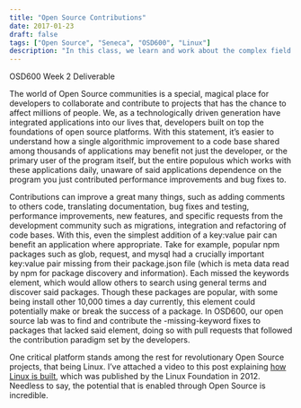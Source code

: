 ```yaml
---
title: "Open Source Contributions"
date: 2017-01-23
draft: false
tags: ["Open Source", "Seneca", "OSD600", "Linux"]
description: "In this class, we learn and work about the complex field of Open Source development, including the vast ways it can be found in our everyday devices."
---
```


OSD600 Week 2 Deliverable

The world of Open Source communities is a special, magical place for developers to collaborate and contribute to projects that has the chance to affect millions of people. We, as a technologically driven generation have integrated applications into our lives that, developers built on top the foundations of open source platforms. With this statement, it’s easier to understand how a single algorithmic improvement to a code base shared among thousands of applications may benefit not just the developer, or the primary user of the program itself, but the entire populous which works with these applications daily, unaware of said applications dependence on the program you just contributed performance improvements and bug fixes to.

Contributions can improve a great many things, such as adding comments to others code, translating documentation, bug fixes and testing, performance improvements, new features, and specific requests from the development community such as migrations, integration and refactoring of code bases. With this, even the simplest addition of a key:value pair can benefit an application where appropriate. Take for example, popular npm packages such as glob, request, and mysql had a crucially important key:value pair missing from their package.json file (which is meta data read by npm for package discovery and information). Each missed the keywords element, which would allow others to search using general terms and discover said packages. Though these packages are popular, with some being install other 10,000 times a day currently, this element could potentially make or break the success of a package. In OSD600, our open source lab was to find and contribute the -missing-keyword fixes to packages that lacked said element, doing so with pull requests that followed the contribution paradigm set by the developers.

One critical platform stands among the rest for revolutionary Open Source projects, that being Linux. I’ve attached a video to this post explaining [how Linux is built](https://www.youtube.com/watch?v=yVpbFMhOAwE), which was published by the Linux Foundation in 2012. Needless to say, the potential that is enabled through Open Source is incredible.
